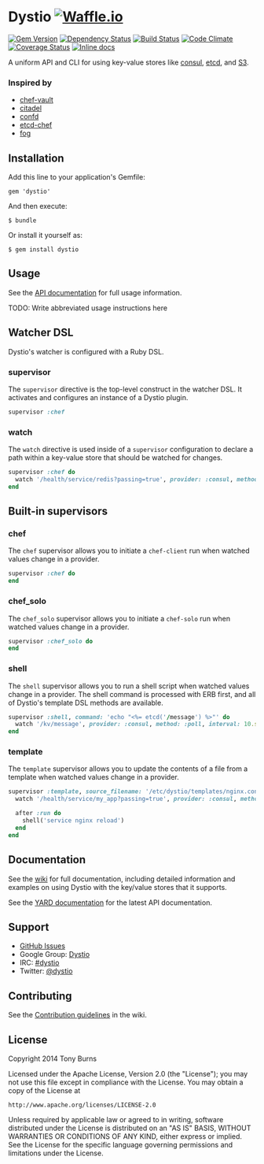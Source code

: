 # Dystio [![Waffle.io](https://badge.waffle.io/dystio/dystio.svg?label=waffle:ready)](https://waffle.io/dystio/dystio)

[![Gem Version](https://badge.fury.io/rb/dystio.svg)](http://badge.fury.io/rb/dystio)
[![Dependency Status](https://gemnasium.com/dystio/dystio.svg)](https://gemnasium.com/dystio/dystio)
[![Build Status](https://travis-ci.org/dystio/dystio.svg?branch=master)](https://travis-ci.org/dystio/dystio)
[![Code Climate](https://img.shields.io/codeclimate/github/dystio/dystio.svg)](https://codeclimate.com/github/dystio/dystio)
[![Coverage Status](https://img.shields.io/coveralls/dystio/dystio.svg)](https://coveralls.io/r/dystio/dystio?branch=master)
[![Inline docs](http://inch-ci.org/github/dystio/dystio.svg)](http://inch-ci.org/github/dystio/dystio)

A uniform API and CLI for using key-value stores like [consul][consul], [etcd][etcd], and [S3][s3].

[consul]: http://www.consul.io/
[etcd]: https://github.com/coreos/etcd
[s3]: http://aws.amazon.com/s3/

### Inspired by

* [chef-vault](https://github.com/Nordstrom/chef-vault)
* [citadel](https://github.com/poise/citadel)
* [confd](https://github.com/kelseyhightower/confd)
* [etcd-chef](https://github.com/coderanger/etcd-chef)
* [fog](https://github.com/fog/fog)

## Installation

Add this line to your application's Gemfile:

    gem 'dystio'

And then execute:

    $ bundle

Or install it yourself as:

    $ gem install dystio

## Usage

See the [API documentation](https://github.com/dystio/dystio/wiki/API) for full usage information.

TODO: Write abbreviated usage instructions here

## Watcher DSL

Dystio's watcher is configured with a Ruby DSL.

### supervisor

The `supervisor` directive is the top-level construct in the watcher DSL. It activates and configures an instance of a Dystio plugin.

```ruby
supervisor :chef
```

### watch

The `watch` directive is used inside of a `supervisor` configuration to declare a path within a key-value store that should be watched for changes.

```ruby
supervisor :chef do
  watch '/health/service/redis?passing=true', provider: :consul, method: :poll, interval: 10.seconds
end
```

## Built-in supervisors

### chef

The `chef` supervisor allows you to initiate a `chef-client` run when watched values change in a provider.

```ruby
supervisor :chef do
end
```

### chef_solo

The `chef_solo` supervisor allows you to initiate a `chef-solo` run when watched values change in a provider.

```ruby
supervisor :chef_solo do
end
```

### shell

The `shell` supervisor allows you to run a shell script when watched values change in a provider. The shell command is processed with ERB first, and all of Dystio's template DSL methods are available.

```ruby
supervisor :shell, command: 'echo "<%= etcd('/message') %>"' do
  watch '/kv/message', provider: :consul, method: :poll, interval: 10.seconds
end
```

### template

The `template` supervisor allows you to update the contents of a file from a template when watched values change in a provider.

```ruby
supervisor :template, source_filename: '/etc/dystio/templates/nginx.conf.erb', destination_filename: '/etc/nginx/nginx.conf' do
  watch '/health/service/my_app?passing=true', provider: :consul, method: :poll, interval: 10.seconds

  after :run do
    shell('service nginx reload')
  end
end
```

## Documentation

See the [wiki](https://github.com/dystio/dystio/wiki) for full documentation, including detailed information and examples on using Dystio with the key/value stores that it supports.

See the [YARD documentation](http://rdoc.info/github/dystio/dystio) for the latest API documentation.

## Support

* [GitHub Issues](https://github.com/dystio/dystio/issues)
* Google Group: [Dystio](https://groups.google.com/forum/#!forum/dystio)
* IRC: [#dystio](irc://chat.freenode.net/dystio)
* Twitter: [@dystio](https://twitter.com/dystio)

## Contributing

See the [Contribution guidelines](https://github.com/dystio/dystio/wiki/Development#contributing) in the wiki.

## License

Copyright 2014 Tony Burns

Licensed under the Apache License, Version 2.0 (the "License");
you may not use this file except in compliance with the License.
You may obtain a copy of the License at

    http://www.apache.org/licenses/LICENSE-2.0

Unless required by applicable law or agreed to in writing, software
distributed under the License is distributed on an "AS IS" BASIS,
WITHOUT WARRANTIES OR CONDITIONS OF ANY KIND, either express or implied.
See the License for the specific language governing permissions and
limitations under the License.
